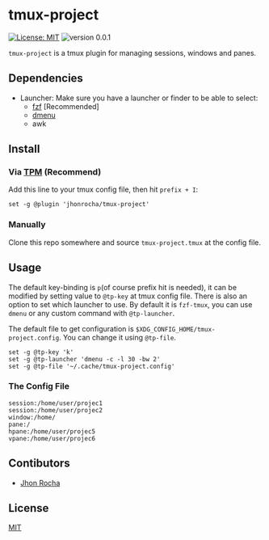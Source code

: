 # tmux-project

[![License: MIT](https://img.shields.io/badge/License-MIT-yellow.svg)](https://wfxr.mit-license.org/2018)
![version 0.0.1](https://img.shields.io/badge/version-0.0.1-red.svg)

`tmux-project` is a tmux plugin for managing sessions, windows and panes.

## Dependencies

- Launcher: Make sure you have a launcher or finder to be able to select:
  - [fzf](https://github.com/junegunn/fzf) [Recommended]
  - [dmenu](https://github.com/junegunn/fzf)
  - awk

## Install

### Via [TPM](https://github.com/tmux-plugins/tpm) (Recommend)

Add this line to your tmux config file, then hit `prefix + I`:

``` tmux
set -g @plugin 'jhonrocha/tmux-project'
```

### Manually

Clone this repo somewhere and source `tmux-project.tmux` at the config file.

## Usage

The default key-binding is `p`(of course prefix hit is needed), it can be modified
by setting value to `@tp-key` at tmux config file.
There is also an option to set which launcher to use. By default it is `fzf-tmux`,
you can use `dmenu` or any custom command with `@tp-launcher`.

The default file to get configuration is `$XDG_CONFIG_HOME/tmux-project.config`.
You can change it using `@tp-file`.

``` tmux
set -g @tp-key 'k'
set -g @tp-launcher 'dmenu -c -l 30 -bw 2'
set -g @tp-file '~/.cache/tmux-project.config'
```

### The Config File

```
session:/home/user/projec1
session:/home/user/projec2
window:/home/
pane:/
hpane:/home/user/projec5
vpane:/home/user/projec6
```

## Contibutors

- [Jhon Rocha](https://github.com/jhonrocha)

## License

[MIT](https://github.com/jhonrocha/tmux-project/blob/master/LICENSE)
